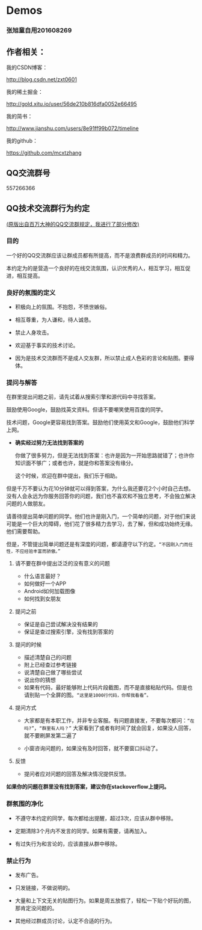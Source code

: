 # Demos
### 张旭童自用201608269


##  作者相关：

我的CSDN博客：

http://blog.csdn.net/zxt0601

我的稀土掘金：

http://gold.xitu.io/user/56de210b816dfa0052e66495

我的简书：

http://www.jianshu.com/users/8e91ff99b072/timeline

我的github：

https://github.com/mcxtzhang

## QQ交流群号

557266366

## QQ技术交流群行为约定 

[(原版出自百万大神的QQ交流群规定，我进行了部分修改)](https://github.com/liaohuqiu/qq-tribe-rule/blob/master/README.md)

### 目的

一个好的QQ交流群应该让群成员都有所提高，而不是浪费群成员的时间和精力。

本约定为的是营造一个良好的在线交流氛围，认识优秀的人，相互学习，相互促进，相互提高。

### 良好的氛围的定义

*  积极向上的氛围。不抱怨，不愤世嫉俗。

*  相互尊重，为人谦和，待人诚恳。 

*  禁止人身攻击。

*  欢迎基于事实的技术讨论。

*  因为是技术交流群而不是成人交友群，所以禁止成人色彩的言论和贴图。要得体。

### 提问与解答

在群里提出问题之前，请先试着从搜索引擎和源代码中寻找答案。

鼓励使用Google，鼓励找英文资料。但请不要嘲笑使用百度的同学。

技术问题，Google更容易找到答案。鼓励他们使用英文和Google，鼓励他们科学上网。

*   **确实经过努力无法找到答案的**

    你做了很多努力，但是无法找到答案：也许是因为一开始思路就错了；也许你知识面不够广；或者也许，就是你和答案没有缘分。

    这个时候，欢迎在群中提出，我们乐于相助。

但是千万不要认为花10分钟就可以得到答案，为什么我还要花2个小时自己去想。没有人会永远为你服务回答你的问题，我们也不喜欢和不独立思考，不会独立解决问题的人做朋友。

请善待提出简单问题的同学。他们也许是刚入门，一个简单的问题，对于他们来说可能是一个巨大的障碍，他们花了很多精力去学习，去了解，但和成功始终无缘。他们需要帮助。

但是，不管提出简单问题还是有深度的问题，都请遵守以下约定。`“不因刚入门而任性，不应经验丰富而骄傲。”`

1.  请不要在群中提出泛泛的没有意义的问题

    * 什么语言最好？
    * 如何做好一个APP
    * Android如何加载图像
    * 如何找到女朋友

1.  提问之前

    * 保证是自己尝试解决没有结果的
    * 保证是查过搜索引擎，没有找到答案的

1.  提问的时候

    * 描述清楚自己的问题
    * 附上已经查过参考链接
    * 说清楚自己做了哪些尝试
    * 说出你的猜想
    * 如果有代码，最好能够附上代码片段截图，而不是直接粘贴代码。但是也请别贴一个全屏的图。`“这里是1000行代码，你帮我看看”。`

1.  提问方式

    * 大家都是有本职工作，并非专业客服。有问题直接发，不要每次都问：`“在吗?”`，`“群里有人吗？”`
        大家看到了或者有时间了就会回复，如果没人回答，就不要刷屏发第二遍了

    * 小窗咨询问题的，如果没有及时回答，就不要窗口抖动了。

1.  反馈

    * 提问者应对问题的回答及解决情况提供反馈。

**如果你的问题在群里没有找到答案，建议你在stackoverflow上提问。**

### 群氛围的净化

*  不遵守本约定的同学，每次都给出提醒，超过3次，应该从群中移除。

*  定期清除3个月内不发言的同学。如果有需要，请再加入。

*  有过失行为和言论的，应该直接从群中移除。

### 禁止行为

*  发布广告。

*  只发链接，不做说明的。

*  大量和上下文无关的贴图行为。如果是周五放假了，轻松一下贴个好玩的图，那肯定没问题的。

*  其他经过群成员讨论，认定不合适的行为。

